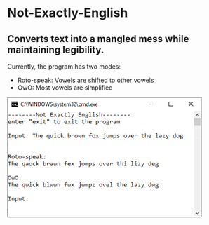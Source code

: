 # Not-Exactly-English
Converts text into a mangled mess while maintaining legibility.
---
Currently, the program has two modes:
  * Roto-speak: 	Vowels are shifted to other vowels
  * OwO:		 Most vowels are simplified
  
![Sample of program running](https://github.com/Catfish5994/Not-Exactly-English/blob/master/Example.PNG)
